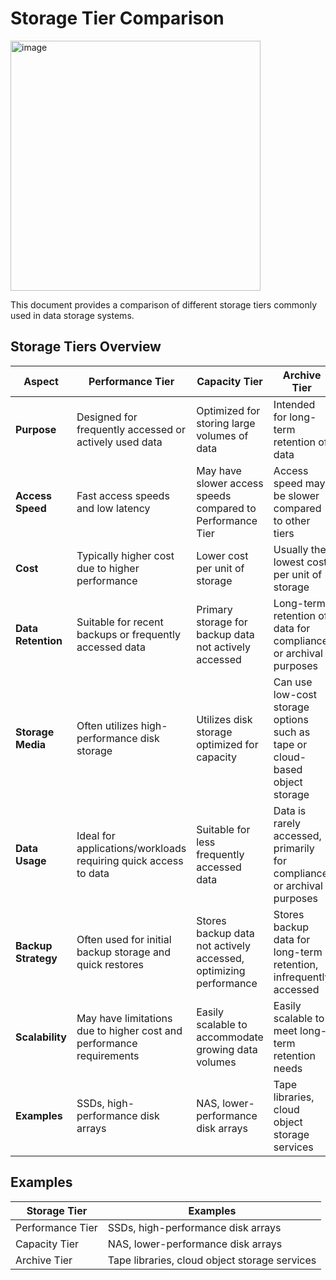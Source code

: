# Storage Tier Comparison

<img src="https://github.com/Parasharam-DevOps/Veeam-OrientTech-Mumbai/assets/132131379/1fe1d9e9-fae6-4379-ade9-80da0fca0b41" alt="image" width="400" height="400">

This document provides a comparison of different storage tiers commonly used in data storage systems.

## Storage Tiers Overview

| Aspect            | Performance Tier                                        | Capacity Tier                                | Archive Tier                                      |
|-------------------|---------------------------------------------------------|----------------------------------------------|---------------------------------------------------|
| **Purpose**       | Designed for frequently accessed or actively used data  | Optimized for storing large volumes of data  | Intended for long-term retention of data         |
| **Access Speed**  | Fast access speeds and low latency                      | May have slower access speeds compared to Performance Tier | Access speed may be slower compared to other tiers |
| **Cost**          | Typically higher cost due to higher performance         | Lower cost per unit of storage               | Usually the lowest cost per unit of storage      |
| **Data Retention**| Suitable for recent backups or frequently accessed data | Primary storage for backup data not actively accessed | Long-term retention of data for compliance or archival purposes |
| **Storage Media** | Often utilizes high-performance disk storage            | Utilizes disk storage optimized for capacity | Can use low-cost storage options such as tape or cloud-based object storage |
| **Data Usage**    | Ideal for applications/workloads requiring quick access to data | Suitable for less frequently accessed data | Data is rarely accessed, primarily for compliance or archival purposes |
| **Backup Strategy**| Often used for initial backup storage and quick restores | Stores backup data not actively accessed, optimizing performance | Stores backup data for long-term retention, infrequently accessed |
| **Scalability**   | May have limitations due to higher cost and performance requirements | Easily scalable to accommodate growing data volumes | Easily scalable to meet long-term retention needs |
| **Examples**      | SSDs, high-performance disk arrays                     | NAS, lower-performance disk arrays           | Tape libraries, cloud object storage services    |

## Examples

| Storage Tier     | Examples                                     |
|------------------|----------------------------------------------|
| Performance Tier | SSDs, high-performance disk arrays           |
| Capacity Tier    | NAS, lower-performance disk arrays           |
| Archive Tier     | Tape libraries, cloud object storage services|
